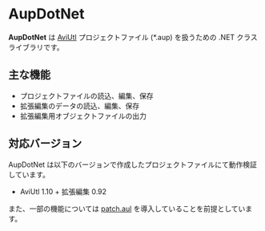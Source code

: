 # **AupDotNet**
**AupDotNet** は [AviUtl](http://spring-fragrance.mints.ne.jp/aviutl/) プロジェクトファイル (*.aup) を扱うための .NET クラスライブラリです。

## 主な機能

- プロジェクトファイルの読込、編集、保存
- 拡張編集のデータの読込、編集、保存
- 拡張編集用オブジェクトファイルの出力

## 対応バージョン
AupDotNet は以下のバージョンで作成したプロジェクトファイルにて動作検証しています。

- AviUtl 1.10 + 拡張編集 0.92

また、一部の機能については [patch.aul](https://scrapbox.io/ePi5131/patch.aul) を導入していることを前提としています。
